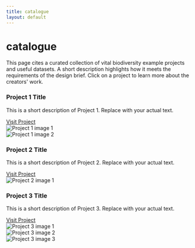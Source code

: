 ```yaml
---
title: catalogue
layout: default
---
```


# catalogue

<p>This page cites a curated collection of vital biodiversity example projects and useful datasets. A short description highlights how it meets the requirements of the design brief. Click on a project to learn more about the creators' work.</p>

<div class="catalogue-grid">

  <!-- Project Card 1 -->
  <div class="catalogue-card">
    <div class="catalogue-content">
      <h3>Project 1 Title</h3>
      <p>This is a short description of Project 1. Replace with your actual text.</p>
      <a href="https://example.com" target="_blank" class="catalogue-link">Visit Project</a>
    </div>
    <div class="catalogue-images">
      <div><img src="/assets/catalogue/project1-1.jpg" alt="Project 1 image 1"><div>
     <div> <img src="/assets/catalogue/project1-2.jpg" alt="Project 1 image 2"><div>
    </div>
  </div>

  <!-- Project Card 2 -->
  <div class="catalogue-card">
    <div class="catalogue-content">
      <h3>Project 2 Title</h3>
      <p>This is a short description of Project 2. Replace with your actual text.</p>
      <a href="https://example.com" target="_blank" class="catalogue-link">Visit Project</a>
    </div>
    <div class="catalogue-images">
      <div><img src="/assets/catalogue/project2-1.jpg" alt="Project 2 image 1"><div>
    </div>
  </div>

  <!-- Project Card 3 -->
  <div class="catalogue-card">
    <div class="catalogue-content">
      <h3>Project 3 Title</h3>
      <p>This is a short description of Project 3. Replace with your actual text.</p>
      <a href="https://example.com" target="_blank" class="catalogue-link">Visit Project</a>
    </div>
    <div class="catalogue-images">
      <div><img src="/assets/catalogue/project3-1.jpg" alt="Project 3 image 1"><div>
      <div><img src="/assets/catalogue/project3-2.jpg" alt="Project 3 image 2"><div>
      <div><img src="/assets/catalogue/project3-3.jpg" alt="Project 3 image 3"><div>
    </div>
  </div>

  <!-- Repeat up to 10 projects -->
</div>
